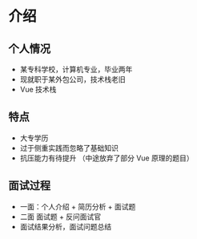# 介绍

## 个人情况

- 某专科学校，计算机专业，毕业两年
- 现就职于某外包公司，技术栈老旧
- Vue 技术栈

## 特点

- 大专学历
- 过于侧重实践而忽略了基础知识
- 抗压能力有待提升 （中途放弃了部分 Vue 原理的题目）

## 面试过程

- 一面：个人介绍 + 简历分析 + 面试题
- 二面 面试题 + 反问面试官
- 面试结果分析，面试问题总结

